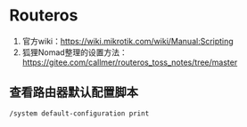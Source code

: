 # Routeros

1. 官方wiki：<https://wiki.mikrotik.com/wiki/Manual:Scripting>
1. 狐狸Nomad整理的设置方法：<https://gitee.com/callmer/routeros_toss_notes/tree/master>

## 查看路由器默认配置脚本

```shell
/system default-configuration print
```
